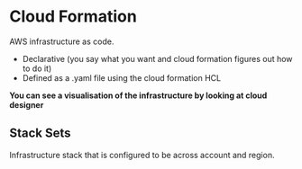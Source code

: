 # Cloud Formation

AWS infrastructure as code. 

- Declarative (you say what you want and cloud formation figures out how to do it)
- Defined as a .yaml file using the cloud formation HCL

**You can see a visualisation of the infrastructure by looking at cloud designer**

## Stack Sets

Infrastructure stack that is configured to be across account and region.
